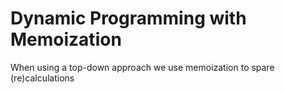 # Dynamic Programming with Memoization

When using a top-down approach we use memoization to spare (re)calculations
